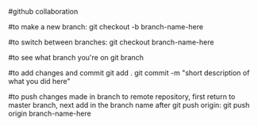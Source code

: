 #github collaboration

#to make a new branch: git checkout -b branch-name-here

#to switch between branches:
git checkout branch-name-here

#to see what branch you're on
git branch

#to add changes and commit
git add .
git commit -m "short description of what you did here"

#to push changes made in branch to remote repository, first return to master branch, next add in the branch name after git push origin:
git push origin branch-name-here
